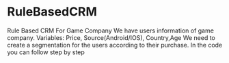 # RuleBasedCRM
Rule Based CRM For Game Company
We have users information of game company.
Variables: Price, Source(Android/IOS), Country,Age
We need to create a segmentation for the users according to their purchase.
In the code you can follow step by step
